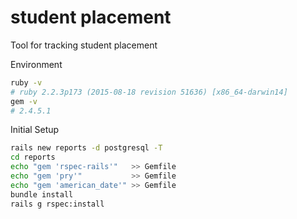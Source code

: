 # student placement
Tool for tracking student placement

Environment
```bash
ruby -v
# ruby 2.2.3p173 (2015-08-18 revision 51636) [x86_64-darwin14]
gem -v
# 2.4.5.1
```

Initial Setup
```bash
rails new reports -d postgresql -T
cd reports
echo "gem 'rspec-rails'"   >> Gemfile
echo "gem 'pry'"           >> Gemfile
echo "gem 'american_date'" >> Gemfile
bundle install
rails g rspec:install
```

